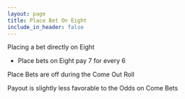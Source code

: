```yaml
---
layout: page
title: Place Bet On Eight
include_in_header: false
---
```


Placing a bet directly on Eight

- Place bets on Eight pay 7 for every 6

Place Bets are off during the Come Out Roll

Payout is slightly less favorable to the Odds on Come Bets

